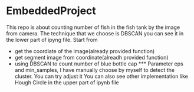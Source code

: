 # EmbeddedProject
This repo is about counting number of fish in the fish tank by the image from camera.
The technique that we choose is DBSCAN you can see it in the lower part of ipyng file. 
Start from
  - get the coordiate of the image(already provided function)
  - get segment image from coordinate(alreadh provided function)
  - using DBSCAN to count number of blue bottle cap
*** Parameter eps and min_samples, I have manually choose by myself to detect the cluster. You can try adjust it
You can also see other implementation like Hough Circle in the upper part of ipynb file
